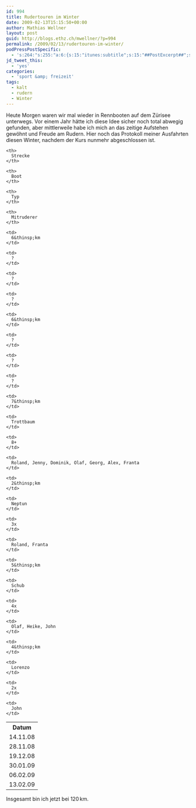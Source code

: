 ```yaml
---
id: 994
title: Rudertouren im Winter
date: 2009-02-13T15:15:50+00:00
author: Mathias Wellner
layout: post
guid: http://blogs.ethz.ch/mwellner/?p=994
permalink: /2009/02/13/rudertouren-im-winter/
podPressPostSpecific:
  - 's:264:"s:255:"a:6:{s:15:"itunes:subtitle";s:15:"##PostExcerpt##";s:14:"itunes:summary";s:15:"##PostExcerpt##";s:15:"itunes:keywords";s:17:"##WordPressCats##";s:13:"itunes:author";s:10:"##Global##";s:15:"itunes:explicit";s:7:"Default";s:12:"itunes:block";s:7:"Default";}";";'
jd_tweet_this:
  - 'yes'
categories:
  - 'sport &amp; freizeit'
tags:
  - kalt
  - rudern
  - Winter
---
```

Heute Morgen waren wir mal wieder in Rennbooten auf dem Zürisee unterwegs. Vor einem Jahr hätte ich diese Idee sicher noch total abwegig gefunden, aber mittlerweile habe ich mich an das zeitige Aufstehen gewöhnt und Freude am Rudern. Hier noch das Protokoll meiner Ausfahrten diesen Winter, nachdem der Kurs nunmehr abgeschlossen ist.

<table cellpadding="5">
  <tr>
    <th>
      Datum
    </th>
    
    <th>
      Strecke
    </th>
    
    <th>
      Boot
    </th>
    
    <th>
      Typ
    </th>
    
    <th>
      Mitruderer
    </th>
  </tr>
  
  <tr>
    <td>
      14.11.08
    </td>
    
    <td>
      6&thinsp;km
    </td>
    
    <td>
      ?
    </td>
    
    <td>
      ?
    </td>
    
    <td>
      ?
    </td>
  </tr>
  
  <tr>
    <td>
      28.11.08
    </td>
    
    <td>
      6&thinsp;km
    </td>
    
    <td>
      ?
    </td>
    
    <td>
      ?
    </td>
    
    <td>
      ?
    </td>
  </tr>
  
  <tr>
    <td>
      19.12.08
    </td>
    
    <td>
      7&thinsp;km
    </td>
    
    <td>
      Trottbaum
    </td>
    
    <td>
      8+
    </td>
    
    <td>
      Roland, Jenny, Dominik, Olaf, Georg, Alex, Franta
    </td>
  </tr>
  
  <tr>
    <td>
      30.01.09
    </td>
    
    <td>
      2&thinsp;km
    </td>
    
    <td>
      Neptun
    </td>
    
    <td>
      3x
    </td>
    
    <td>
      Roland, Franta
    </td>
  </tr>
  
  <tr>
    <td>
      06.02.09
    </td>
    
    <td>
      5&thinsp;km
    </td>
    
    <td>
      Schub
    </td>
    
    <td>
      4x
    </td>
    
    <td>
      Olaf, Heike, John
    </td>
  </tr>
  
  <tr>
    <td>
      13.02.09
    </td>
    
    <td>
      4&thinsp;km
    </td>
    
    <td>
      Lorenzo
    </td>
    
    <td>
      2x
    </td>
    
    <td>
      John
    </td>
  </tr>
</table>

Insgesamt bin ich jetzt bei 120&thinsp;km.